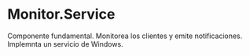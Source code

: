 ﻿# Monitor.Service

Componente fundamental. Monitorea los clientes y emite notificaciones. Implemnta un servicio  de Windows.
